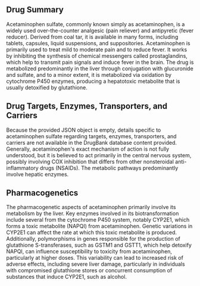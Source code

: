 ## Drug Summary
Acetaminophen sulfate, commonly known simply as acetaminophen, is a widely used over-the-counter analgesic (pain reliever) and antipyretic (fever reducer). Derived from coal tar, it is available in many forms, including tablets, capsules, liquid suspensions, and suppositories. Acetaminophen is primarily used to treat mild to moderate pain and to reduce fever. It works by inhibiting the synthesis of chemical messengers called prostaglandins, which help to transmit pain signals and induce fever in the brain. The drug is metabolized predominantly in the liver through conjugation with glucuronide and sulfate, and to a minor extent, it is metabolized via oxidation by cytochrome P450 enzymes, producing a hepatotoxic metabolite that is usually detoxified by glutathione.

## Drug Targets, Enzymes, Transporters, and Carriers
Because the provided JSON object is empty, details specific to acetaminophen sulfate regarding targets, enzymes, transporters, and carriers are not available in the DrugBank database content provided. Generally, acetaminophen's exact mechanism of action is not fully understood, but it is believed to act primarily in the central nervous system, possibly involving COX inhibition that differs from other nonsteroidal anti-inflammatory drugs (NSAIDs). The metabolic pathways predominantly involve hepatic enzymes.

## Pharmacogenetics
The pharmacogenetic aspects of acetaminophen primarily involve its metabolism by the liver. Key enzymes involved in its biotransformation include several from the cytochrome P450 system, notably CYP2E1, which forms a toxic metabolite (NAPQI) from acetaminophen. Genetic variations in CYP2E1 can affect the rate at which this toxic metabolite is produced. Additionally, polymorphisms in genes responsible for the production of glutathione S-transferases, such as GSTM1 and GSTT1, which help detoxify NAPQI, can influence susceptibility to toxicity from acetaminophen, particularly at higher doses. This variability can lead to increased risk of adverse effects, including severe liver damage, particularly in individuals with compromised glutathione stores or concurrent consumption of substances that induce CYP2E1, such as alcohol.